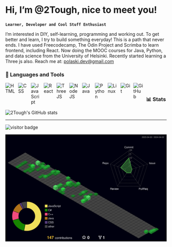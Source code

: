 #  Hi, I’m @2Tough, nice to meet you!

**`Learner, Developer and Cool Stuff Enthusiast`**

I’m interested in DIY, self-learning, programming and working out. To get better and learn, I try to build something everyday! This is a path that never ends. I have used Freecodecamp, The Odin Project and Scrimba to learn frontend, including React. Now doing the MOOC courses for Java, Python, and data science from the University of Helsinki. Recently started learning a Three js also. 
Reach me at: polaski.dev@gmail.com

  


### 🧰 Languages and Tools

<img align="left" alt="HTML" width="30px" style="padding-right:10px;" src="https://cdn.jsdelivr.net/gh/devicons/devicon/icons/html5/html5-plain.svg" />
<img align="left" alt="CSS" width="30px" style="padding-right:10px;" src="https://cdn.jsdelivr.net/gh/devicons/devicon/icons/css3/css3-plain.svg" />
<img align="left" alt="JavaScript" width="30px" style="padding-right:10px;" src="https://cdn.jsdelivr.net/gh/devicons/devicon/icons/javascript/javascript-plain.svg" />
<img align="left" alt="React" width="30px" style="padding-right:10px;" src="https://cdn.jsdelivr.net/gh/devicons/devicon/icons/react/react-original.svg" />
<img align="left" alt="ThreeJS" width="30px" style="padding-right:10px;"  src="https://cdn.jsdelivr.net/gh/devicons/devicon@latest/icons/threejs/threejs-original.svg" />
<img align="left" alt="NodeJS" width="30px" style="padding-right:10px;" src="https://cdn.jsdelivr.net/gh/devicons/devicon/icons/nodejs/nodejs-original.svg" />
<img align="left" alt="Java" width="30px" style="padding-right:10px;" src="https://cdn.jsdelivr.net/gh/devicons/devicon/icons/java/java-original.svg"/>
<img align="left" alt="Python" width="30px" style="padding-right:10px;" src="https://cdn.jsdelivr.net/gh/devicons/devicon/icons/python/python-plain.svg" />
<img align="left" alt="Linux" width="30px" style="padding-right:10px;" src="https://cdn.jsdelivr.net/gh/devicons/devicon/icons/linux/linux-original.svg" />
<img align="left" alt="Git" width="30px" style="padding-right:10px;" src="https://cdn.jsdelivr.net/gh/devicons/devicon/icons/git/git-original.svg" />
<img align="left" alt="GitHub" width="30px" style="padding-right:10px;" src="https://cdn.jsdelivr.net/gh/devicons/devicon/icons/github/github-original.svg" />

<br />


### 📊 Stats

![2Tough's GitHub stats](https://github-readme-stats.vercel.app/api?username=2Tough&show_icons=true&theme=gruvbox)
****
![visitor badge](https://visitor-badge.laobi.icu/badge?page_id=2Tough.visitor-badge&left_text=Visitors)

![](./profile-3d-contrib/profile-night-green.svg)
<!---
2Tough/2Tough is a ✨ special ✨ repository because its `README.md` (this file) appears on your GitHub profile.
You can click the Preview link to take a look at your changes.
--->
